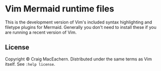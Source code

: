 # Vim Mermaid runtime files

This is the development version of Vim's included syntax highlighting and
filetype plugins for Mermaid.  Generally you don't need to install these if
you are running a recent version of Vim.

## License

Copyright © Craig MacEachern.  Distributed under the same terms as Vim itself.
See `:help license`.
